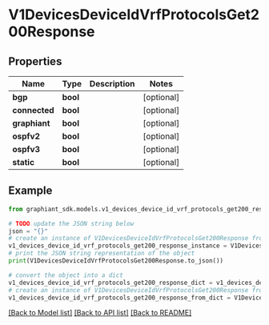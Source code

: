# V1DevicesDeviceIdVrfProtocolsGet200Response


## Properties

Name | Type | Description | Notes
------------ | ------------- | ------------- | -------------
**bgp** | **bool** |  | [optional] 
**connected** | **bool** |  | [optional] 
**graphiant** | **bool** |  | [optional] 
**ospfv2** | **bool** |  | [optional] 
**ospfv3** | **bool** |  | [optional] 
**static** | **bool** |  | [optional] 

## Example

```python
from graphiant_sdk.models.v1_devices_device_id_vrf_protocols_get200_response import V1DevicesDeviceIdVrfProtocolsGet200Response

# TODO update the JSON string below
json = "{}"
# create an instance of V1DevicesDeviceIdVrfProtocolsGet200Response from a JSON string
v1_devices_device_id_vrf_protocols_get200_response_instance = V1DevicesDeviceIdVrfProtocolsGet200Response.from_json(json)
# print the JSON string representation of the object
print(V1DevicesDeviceIdVrfProtocolsGet200Response.to_json())

# convert the object into a dict
v1_devices_device_id_vrf_protocols_get200_response_dict = v1_devices_device_id_vrf_protocols_get200_response_instance.to_dict()
# create an instance of V1DevicesDeviceIdVrfProtocolsGet200Response from a dict
v1_devices_device_id_vrf_protocols_get200_response_from_dict = V1DevicesDeviceIdVrfProtocolsGet200Response.from_dict(v1_devices_device_id_vrf_protocols_get200_response_dict)
```
[[Back to Model list]](../README.md#documentation-for-models) [[Back to API list]](../README.md#documentation-for-api-endpoints) [[Back to README]](../README.md)


